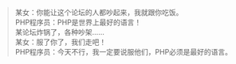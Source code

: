 > 某女：你能让这个论坛的人都吵起来，我就跟你吃饭。  
> PHP程序员：PHP是世界上最好的语言！  
> 某论坛炸锅了，各种吵架……  
> 某女：服了你了，我们走吧！  
> PHP程序员：今天不行，我一定要说服他们，PHP必须是最好的语言。
